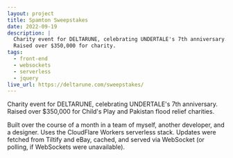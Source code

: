 ```yaml
---
layout: project
title: Spamton Sweepstakes
date: 2022-09-19
description: |
  Charity event for DELTARUNE, celebrating UNDERTALE's 7th anniversary.
  Raised over $350,000 for charity.
tags:
  - front-end
  - websockets
  - serverless
  - jquery
live_url: https://deltarune.com/sweepstakes/
---
```


Charity event for DELTARUNE, celebrating UNDERTALE's 7th anniversary. Raised over $350,000 for Child's Play and Pakistan flood relief charities.

Built over the course of a month in a team of myself, another developer, and a designer. Uses the CloudFlare Workers serverless stack. Updates were fetched from Tiltify and eBay, cached, and served via WebSocket (or polling, if WebSockets were unavailable).
